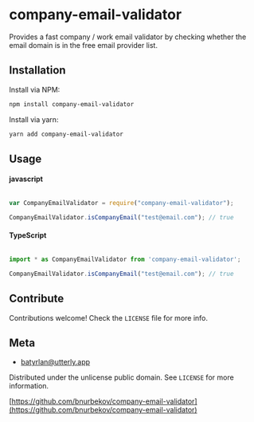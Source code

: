 # company-email-validator
Provides a fast company / work email validator by checking whether the email domain is in the free email provider list.

## Installation
Install via NPM:

```bash
npm install company-email-validator

```

Install via yarn:

```bash
yarn add company-email-validator

```

## Usage

#### javascript

```javascript

var CompanyEmailValidator = require("company-email-validator");

CompanyEmailValidator.isCompanyEmail("test@email.com"); // true

```

#### TypeScript

```typescript

import * as CompanyEmailValidator from 'company-email-validator';

CompanyEmailValidator.isCompanyEmail("test@email.com"); // true


```

## Contribute

Contributions welcome! Check the ``LICENSE`` file for more info.

## Meta

* batyrlan@utterly.app

Distributed under the unlicense public domain. See ``LICENSE`` for more information.

[https://github.com/bnurbekov/company-email-validator](https://github.com/bnurbekov/company-email-validator)
